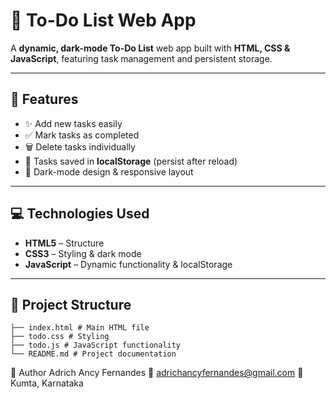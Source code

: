 # 📝 To-Do List Web App

A **dynamic, dark-mode To-Do List** web app built with **HTML, CSS & JavaScript**, featuring task management and persistent storage.

---

## 🚀 Features
- ✨ Add new tasks easily  
- ✅ Mark tasks as completed  
- 🗑️ Delete tasks individually  
- 💾 Tasks saved in **localStorage** (persist after reload)  
- 🌙 Dark-mode design & responsive layout  

---

## 💻 Technologies Used
- **HTML5** – Structure  
- **CSS3** – Styling & dark mode  
- **JavaScript** – Dynamic functionality & localStorage  

---

## 📂 Project Structure

```│
├── index.html # Main HTML file
├── todo.css # Styling
├── todo.js # JavaScript functionality
└── README.md # Project documentation
```

👤 Author
Adrich Ancy Fernandes
📧 adrichancyfernandes@gmail.com
📍 Kumta, Karnataka
